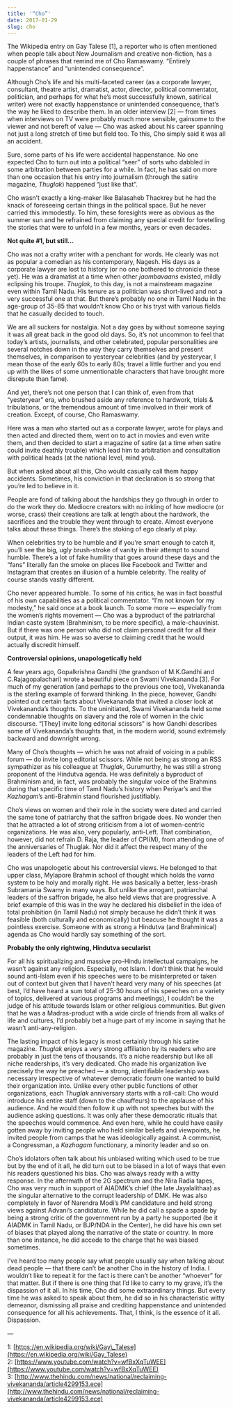 ```yaml
---
title: '“Cho”'
date: 2017-01-29
slug: cho
---
```

The Wikipedia entry on Gay Talese \[1\], a reporter who is often mentioned when people talk about New Journalism and creative non-fiction, has a couple of phrases that remind me of Cho Ramaswamy. “Entirely happenstance” and “unintended consequence”.

Although Cho’s life and his multi-faceted career (as a corporate lawyer, consultant, theatre artist, dramatist, actor, director, political commentator, politician, and perhaps for what he’s most successfully known, satirical writer) were not exactly happenstance or unintended consequence, that’s the way he liked to describe them. In an older interview \[2\] — from times when interviews on TV were probably much more sensible, gainsome to the viewer and not bereft of value — Cho was asked about his career spanning not just a long stretch of time but field too. To this, Cho simply said it was all an accident.

Sure, some parts of his life were accidental happenstance. No one expected Cho to turn out into a political “seer” of sorts who dabbled in some arbitration between parties for a while. In fact, he has said on more than one occasion that his entry into journalism (through the satire magazine, _Thuglak_) happened “just like that”.

Cho wasn’t exactly a king-maker like Balasaheb Thackrey but he had the knack of foreseeing certain things in the political space. But he never carried this immodestly. To him, these foresights were as obvious as the summer sun and he refrained from claiming any special credit for foretelling the stories that were to unfold in a few months, years or even decades.

**Not quite #1, but still…**

Cho was not a crafty writer with a penchant for words. He clearly was not as popular a comedian as his contemporary, Nagesh. His days as a corporate lawyer are lost to history (or no one bothered to chronicle these yet). He was a dramatist at a time when other _jaambavaans_ existed, mildly eclipsing his troupe. _Thuglak_, to this day, is not a mainstream magazine even within Tamil Nadu. His tenure as a politician was short-lived and not a very successful one at that. But there’s probably no one in Tamil Nadu in the age-group of 35-85 that wouldn’t know Cho or his tryst with various fields that he casually decided to touch.

We are all suckers for nostalgia. Not a day goes by without someone saying it was all great back in the good old days. So, it’s not uncommon to feel that today’s artists, journalists, and other celebrated, popular personalities are several notches down in the way they carry themselves and present themselves, in comparison to yesteryear celebrities (and by yesteryear, I mean those of the early 60s to early 80s; travel a little further and you end up with the likes of some unmentionable characters that have brought more disrepute than fame).

And yet, there’s not one person that I can think of, even from that “yesteryear” era, who brushed aside any reference to hardwork, trials & tribulations, or the tremendous amount of time involved in their work of creation. Except, of course, Cho Ramaswamy.

Here was a man who started out as a corporate lawyer, wrote for plays and then acted and directed them, went on to act in movies and even write them, and then decided to start a magazine of satire (at a time when satire could invite deathly trouble) which lead him to arbitration and consultation with political heads (at the national level, mind you).

But when asked about all this, Cho would casually call them happy accidents. Sometimes, his conviction in that declaration is so strong that you’re led to believe in it.

People are fond of talking about the hardships they go through in order to do the work they do. Mediocre creators with no inkling of how mediocre (or worse, crass) their creations are talk at length about the hardwork, the sacrifices and the trouble they went through to create. Almost everyone talks about these things. There’s the stoking of ego clearly at play.

When celebrities try to be humble and if you’re smart enough to catch it, you’ll see the big, ugly brush-stroke of vanity in their attempt to sound humble. There’s a lot of fake humility that goes around these days and the “fans” literally fan the smoke on places like Facebook and Twitter and Instagram that creates an illusion of a humble celebrity. The reality of course stands vastly different.

Cho never appeared humble. To some of his critics, he was in fact boastful of his own capabilities as a political commentator. “I’m not known for my modesty,” he said once at a book launch. To some more — especially from the women’s rights movement — Cho was a byproduct of the patriarchal Indian caste system (Brahminism, to be more specific), a male-chauvinist. But if there was one person who did not claim personal credit for all their output, it was him. He was so averse to claiming credit that he would actually discredit himself.

**Controversial opinions, unapologetically held**

A few years ago, Gopalkrishna Gandhi (the grandson of M.K.Gandhi and C.Rajagopalachari) wrote a beautiful piece on Swami Vivekananda \[3\]. For much of my generation (and perhaps to the previous one too), Vivekananda is the sterling example of forward thinking. In the piece, however, Gandhi pointed out certain facts about Vivekananda that invited a closer look at Vivekananda’s thoughts. To the uninitiated, Swami Vivekananda held some condemnable thoughts on slavery and the role of women in the civic discourse. “\[They\] invite long editorial scissors” is how Gandhi describes some of Vivekananda’s thoughts that, in the modern world, sound extremely backward and downright wrong.

Many of Cho’s thoughts — which he was not afraid of voicing in a public forum — do invite long editorial scissors. While not being as strong an RSS sympathizer as his colleague at _Thuglak_, Gurumurthy, he was still a strong proponent of the Hindutva agenda. He was definitely a byproduct of Brahminism and, in fact, was probably the singular voice of the Brahmins during that specific time of Tamil Nadu’s history when Periyar’s and the _Kazhagam_’s anti-Brahmin stand flourished justifiably.

Cho’s views on women and their role in the society were dated and carried the same tone of patriarchy that the saffron brigade does. No wonder then that he attracted a lot of strong criticism from a lot of women-centric organizations. He was also, very popularly, anti-Left. That combination, however, did not refrain D. Raja, the leader of CPI(M), from attending one of the anniversaries of Thuglak. Nor did it affect the respect many of the leaders of the Left had for him.

Cho was unapologetic about his controversial views. He belonged to that upper class, Mylapore Brahmin school of thought which holds the _varna_ system to be holy and morally right. He was basically a better, less-brash Subramania Swamy in many ways. But unlike the arrogant, patriarchal leaders of the saffron brigade, he also held views that are progressive. A brief example of this was in the way he declared his disbelief in the idea of total prohibition (in Tamil Nadu) not simply because he didn’t think it was feasible (both culturally and economically) but beacuse he thought it was a pointless exercise. Someone with as strong a Hindutva (and Brahminical) agenda as Cho would hardly say something of the sort.

**Probably the only rightwing, Hindutva secularist**

For all his spiritualizing and massive pro-Hindu intellectual campaigns, he wasn’t against any religion. Especially, not Islam. I don’t think that he would sound anti-Islam even if his speeches were to be misinterpreted or taken out of context but given that I haven’t heard very many of his speeches (at best, I’d have heard a sum total of 25-30 hours of his speeches on a variety of topics, delivered at various programs and meetings), I couldn’t be the judge of his attitude towards Islam or other religious communities. But given that he was a Madras-product with a wide circle of friends from all walks of life and cultures, I’d probably bet a huge part of my income in saying that he wasn’t anti-any-religion.

The lasting impact of his legacy is most certainly through his satire magazine. _Thuglak_ enjoys a very strong affiliation by its readers who are probably in just the tens of thousands. It’s a niche readership but like all niche readerships, it’s very dedicated. Cho made his organization live precisely the way he preached — a strong, identifiable leadership was necessary irrespective of whatever democratic forum one wanted to build their organization into. Unlike every other public functions of other organizations, each _Thuglak_ anniversary starts with a roll-call: Cho would introduce his entire staff (down to the chauffeurs) to the applause of his audience. And he would then follow it up with not speeches but with the audience asking questions. It was only after these democratic rituals that the speeches would commence. And even here, while he could have easily gotten away by inviting people who held similar beliefs and viewpoints, he invited people from camps that he was ideologically against. A communist, a Congressman, a _Kazhagam_ functionary, a minority leader and so on.

Cho’s idolators often talk about his unbiased writing which used to be true but by the end of it all, he did turn out to be biased in a lot of ways that even his readers questioned his bias. Cho was always ready with a witty response. In the aftermath of the 2G spectrum and the Nira Radia tapes, Cho was very much in support of AIADMK’s chief (the late Jayalalithaa) as the singular alternative to the corrupt leadership of DMK. He was also completely in favor of Narendra Modi’s PM candidature and held strong views against Advani’s candidature. While he did call a spade a spade by being a strong critic of the government run by a party he supported (be it AIADMK in Tamil Nadu, or BJP/NDA in the Center), he did have his own set of biases that played along the narrative of the state or country. In more than one instance, he did accede to the charge that he was biased sometimes.

I’ve heard too many people say what people usually say when talking about dead people — that there can’t be another Cho in the history of India. I wouldn’t like to repeat it for the fact is there can’t be another “whoever” for that matter. But if there is one thing that I’d like to carry to my grave, it’s the dispassion of it all. In his time, Cho did some extraordinary things. But every time he was asked to speak about them, he did so in his characteristic witty demeanor, dismissing all praise and crediting happenstance and unintended consequence for all his achievements. That, I think, is the essence of it all. Dispassion.

—

1: [https://en.wikipedia.org/wiki/Gay\_Talese](https://en.wikipedia.org/wiki/Gay_Talese)  
2: [https://www.youtube.com/watch?v=wfBxXqTuWEE](https://www.youtube.com/watch?v=wfBxXqTuWEE)  
3: [http://www.thehindu.com/news/national/reclaiming-vivekananda/article4299153.ece](http://www.thehindu.com/news/national/reclaiming-vivekananda/article4299153.ece)